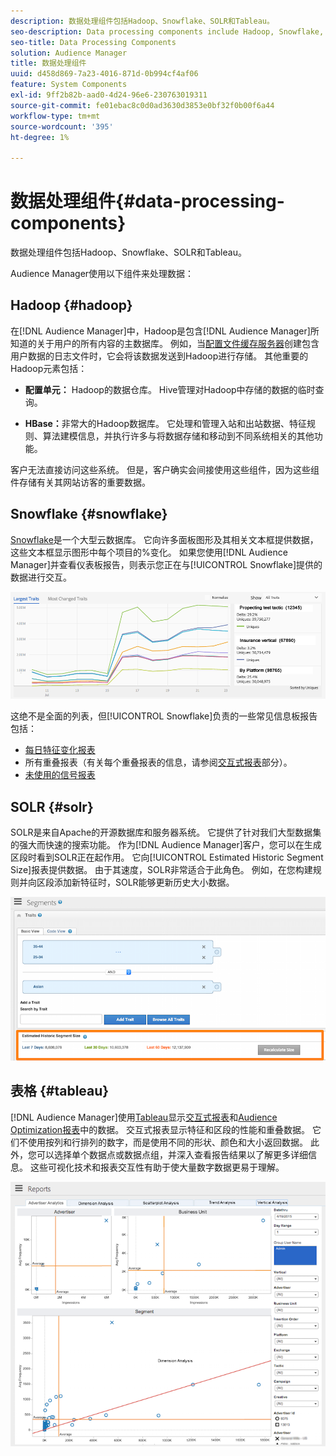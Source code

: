 ```yaml
---
description: 数据处理组件包括Hadoop、Snowflake、SOLR和Tableau。
seo-description: Data processing components include Hadoop, Snowflake, SOLR, and Tableau.
seo-title: Data Processing Components
solution: Audience Manager
title: 数据处理组件
uuid: d458d869-7a23-4016-871d-0b994cf4af06
feature: System Components
exl-id: 9ff2b82b-aad0-4d24-96e6-230763019311
source-git-commit: fe01ebac8c0d0ad3630d3853e0bf32f0b00f6a44
workflow-type: tm+mt
source-wordcount: '395'
ht-degree: 1%

---
```


# 数据处理组件{#data-processing-components}

数据处理组件包括Hadoop、Snowflake、SOLR和Tableau。

<!-- 

c_comproc.xml

 -->

Audience Manager使用以下组件来处理数据：

## Hadoop {#hadoop}

在[!DNL Audience Manager]中，Hadoop是包含[!DNL Audience Manager]所知道的关于用户的所有内容的主数据库。 例如，当[配置文件缓存服务器](../../reference/system-components/components-data-collection.md)创建包含用户数据的日志文件时，它会将该数据发送到Hadoop进行存储。 其他重要的Hadoop元素包括：

* **配置单元：** Hadoop的数据仓库。 Hive管理对Hadoop中存储的数据的临时查询。

* **HBase：**&#x200B;非常大的Hadoop数据库。 它处理和管理入站和出站数据、特征规则、算法建模信息，并执行许多与将数据存储和移动到不同系统相关的其他功能。

客户无法直接访问这些系统。 但是，客户确实会间接使用这些组件，因为这些组件存储有关其网站访客的重要数据。

## Snowflake {#snowflake}

[Snowflake](https://www.snowflake.net/)是一个大型云数据库。 它向许多面板图形及其相关文本框提供数据，这些文本框显示图形中每个项目的%变化。 如果您使用[!DNL Audience Manager]并查看仪表板报告，则表示您正在与[!UICONTROL Snowflake]提供的数据进行交互。



![](assets/dashboardreport.png)

这绝不是全面的列表，但[!UICONTROL Snowflake]负责的一些常见信息板报告包括：

* [每日特征变化报表](/help/using/reporting/audience-optimization-reports/daily-trait-variation-report.md)
* 所有重叠报表（有关每个重叠报表的信息，请参阅[交互式报表](/help/using/reporting/dynamic-reports/dynamic-reports.md)部分）。
* [未使用的信号报表](/help/using/reporting/dynamic-reports/unused-signals.md)

## SOLR {#solr}

SOLR是来自Apache的开源数据库和服务器系统。 它提供了针对我们大型数据集的强大而快速的搜索功能。 作为[!DNL Audience Manager]客户，您可以在生成区段时看到SOLR正在起作用。 它向[!UICONTROL Estimated Historic Segment Size]报表提供数据。 由于其速度，SOLR非常适合于此角色。 例如，在您构建规则并向区段添加新特征时，SOLR能够更新历史大小数据。



![](assets/audsize.png)

## 表格 {#tableau}

[!DNL Audience Manager]使用[Tableau](https://www.tableausoftware.com/)显示[交互式报表](../../reporting/dynamic-reports/dynamic-reports.md#interactive-and-overlap-reports)和[Audience Optimization报表](../../reporting/audience-optimization-reports/audience-optimization-reports.md)中的数据。 交互式报表显示特征和区段的性能和重叠数据。 它们不使用按列和行排列的数字，而是使用不同的形状、颜色和大小返回数据。 此外，您可以选择单个数据点或数据点组，并深入查看报告结果以了解更多详细信息。 这些可视化技术和报表交互性有助于使大量数字数据更易于理解。



![](assets/advertiser_analytics.png)
